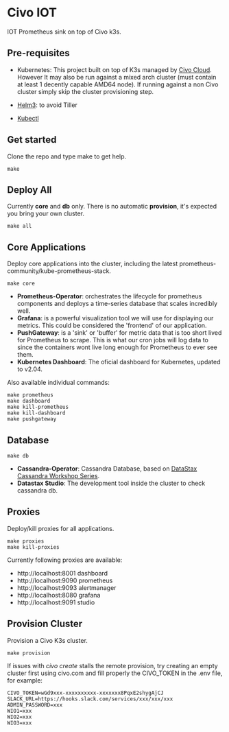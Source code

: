 # Civo IOT

IOT Prometheus sink on top of Civo k3s.

## Pre-requisites

* Kubernetes: This project built on top of K3s managed by [Civo Cloud](https://www.civo.com "Civo"). However It may also be run against a mixed arch cluster (must contain at least 1 decently capable AMD64 node). If running against a non Civo cluster simply skip the cluster provisioning step.

* [Helm3](https://helm.sh/docs/intro/install/ "Helm Installation"): to avoid Tiller
* [Kubectl](https://kubernetes.io/docs/tasks/tools/install-kubectl/ "Kubectl Installation")

## Get started

Clone the repo and type make to get help.

    make

## Deploy All

Currently **core** and **db** only. There is no automatic **provision**, it's expected you bring your own cluster.

    make all

## Core Applications

Deploy core applications into the cluster, including the latest prometheus-community/kube-prometheus-stack. 

    make core

* **Prometheus-Operator**: orchestrates the lifecycle for prometheus components and deploys a time-series database that scales incredibly well.
* **Grafana**: is a powerful visualization tool we will use for displaying our metrics. This could be considered the 'frontend' of our application.
* **PushGateway**: is a 'sink' or 'buffer' for metric data that is too short lived for Prometheus to scrape. This is what our cron jobs will log data to since the containers wont live long enough for Prometheus to ever see them.
* **Kubernetes Dashboard**: The oficial dashboard for Kubernetes, updated to v2.04.

Also available individual commands:

    make prometheus
    make dashboard
    make kill-prometheus
    make kill-dashboard
    make pushgateway

## Database

    make db

* **Cassandra-Operator**: Cassandra Database, based on [DataStax Cassandra Workshop Series](https://github.com/bampli/t1-astra/blob/master/DataStax_README.md).
* **Datastax Studio**: The development tool inside the cluster to check cassandra db.

## Proxies

Deploy/kill proxies for all applications.

    make proxies
    make kill-proxies

Currently following proxies are available:

- http://localhost:8001 dashboard
- http://localhost:9090 prometheus
- http://localhost:9093 alertmanager
- http://localhost:8080 grafana
- http://localhost:9091 studio

## Provision Cluster

Provision a Civo K3s cluster.

    make provision

If issues with *civo create* stalls the remote provision, try creating an empty cluster first using civo.com and fill properly the CIVO_TOKEN in the .env file, for example:

    CIVO_TOKEN=wGd9xxx-xxxxxxxxxx-xxxxxxx8PqxE2shygAjCJ
    SLACK_URL=https://hooks.slack.com/services/xxx/xxx/xxx
    ADMIN_PASSWORD=xxx
    WIO1=xxx
    WIO2=xxx
    WIO3=xxx
